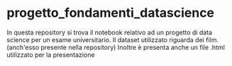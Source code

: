 # progetto_fondamenti_datascience

In questa repository si trova il notebook relativo ad un progetto di data science per un esame universitario.
Il dataset utilizzato riguarda dei film. (anch'esso presente nella repository)
Inoltre è presenta anche un file .html utilizzato per la presentazione
